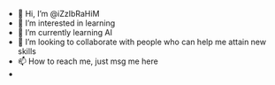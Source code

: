 - 👋 Hi, I’m @iZzIbRaHiM
- 👀 I’m interested in learning
- 🌱 I’m currently learning AI
- 💞️ I’m looking to collaborate with people who can help me attain new skills
- 📫 How to reach me, just msg me here
-

<!---
iZzIbRaHiM/iZzIbRaHiM is a ✨ special ✨ repository because its `README.md` (this file) appears on your GitHub profile.
You can click the Preview link to take a look at your changes.
--->
